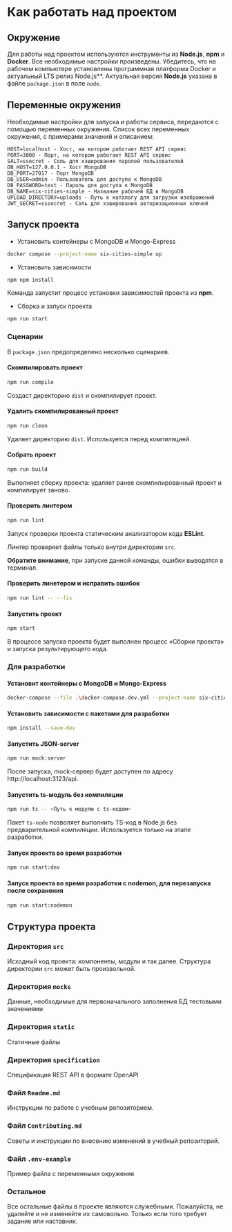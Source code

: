 # Как работать над проектом
## Окружение

Для работы над проектом используются инструменты из **Node.js**, **npm** и **Docker**. Все необходимые настройки произведены. Убедитесь, что на рабочем компьютере установлены программная платформа Docker и актуальный LTS релиз Node.js**. Актуальная версия **Node.js** указана в файле `package.json` в поле `node`. 

## Переменные окружения
Необходимые настройки для запуска и работы сервиса, передаются с помощью переменных окружения.
Список всех переменных окружения, с примерами значений и описанием:
```env
HOST=localhost - Хост, на котором работает REST API сервис
PORT=3000 - Порт, на котором работает REST API сервис
SALT=ssecret - Соль для хэширования паролей пользователей
DB_HOST=127.0.0.1 - Хост MongoDB
DB_PORT=27017 - Порт MongoDB
DB_USER=admin - Пользователь для доступа к MongoDB
DB_PASSWORD=test - Пароль для доступа к MongoDB
DB_NAME=six-cities-simple - Название рабочей БД в MongoDB
UPLOAD_DIRECTORY=uploads - Путь к каталогу для загрузки изображений
JWT_SECRET=sssecret - Соль для хэширования авторизационных ключей
```

## Запуск проекта

- Установить контейнеры с MongoDB и Mongo-Express
```bash
docker compose --project-name six-cities-simple up
```
- Установить зависимости
```bash
npm npm install
```
Команда запустит процесс установки зависимостей проекта из **npm**.
- Сборка и запуск проекта
```bash
npm run start
```


### Сценарии

В `package.json` предопределено несколько сценариев.

#### Скомпилировать проект

```bash
npm run compile
```

Создаст директорию `dist` и скомпилирует проект.

#### Удалить скомпилированный проект

```bash
npm run clean
```

Удаляет директорию `dist`. Используется перед компиляцией.

#### Собрать проект

```bash
npm run build
```

Выполняет сборку проекта: удаляет ранее скомпилированный проект и компилирует заново.

#### Проверить линтером

```bash
npm run lint
```

Запуск проверки проекта статическим анализатором кода **ESLint**.

Линтер проверяет файлы только внутри директории `src`.

**Обратите внимание**, при запуске данной команды, ошибки выводятся в терминал.
#### Проверить линетером и исправить ошибок
```bash
npm run lint -- --fix
```

#### Запустить проект

```bash
npm start
```

В процессе запуска проекта будет выполнен процесс «Сборки проекта» и запуска результирующего кода.


### Для разработки

#### Установит контейнеры с MongoDB и Mongo-Express
```bash
docker-compose --file .\docker-compose.dev.yml --project-name six-cities-simple-dev up
```
#### Установить зависимости с пакетами для разработки
```bash
npm install --save-dev
```
#### Запустить JSON-server

```bash
npm run mock:server
```
После запуска, mock-сервер будет доступен по адресу http://localhost:3123/api.
#### Запустить ts-модуль без компиляции

```bash
npm run ts -- <Путь к модулю с ts-кодом>
```
Пакет `ts-node` позволяет выполнить TS-код в Node.js без предварительной компиляции. Используется только на этапе разработки.

#### Запуск проекта во время разработки
```bash
npm run start:dev
```
#### Запуск проекта во время разработки с nodemon, для перезапуска после сохранения
```bash
npm run start:nodemon
```

## Структура проекта

### Директория `src`

Исходный код проекта: компоненты, модули и так далее. Структура директории `src` может быть произвольной.

### Директория `mocks`

Данные, необходимые для первоначального заполнения БД тестовыми значениями 

### Директория `static`

Статичные файлы 

### Директория `specification`

Спецификация REST API в формате OpenAPI

### Файл `Readme.md`

Инструкции по работе с учебным репозиторием.

### Файл `Contributing.md`

Советы и инструкции по внесению изменений в учебный репозиторий.

### Файл `.env-example`

Пример файла с переменными окружения

### Остальное

Все остальные файлы в проекте являются служебными. Пожалуйста, не удаляйте и не изменяйте их самовольно. Только если того требует задание или наставник.

